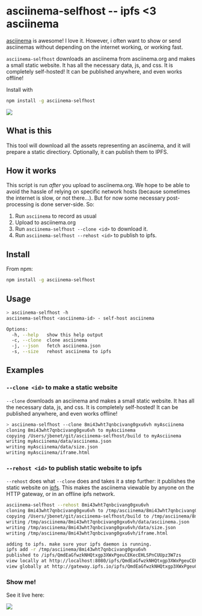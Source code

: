 # asciinema-selfhost -- ipfs <3 asciinema

[asciinema](http://asciinema.org) is awesome! I love it. However, i often want to show or send asciinemas without depending on the internet working, or working fast.

`asciinema-selfhost` downloads an asciinema from asciinema.org and makes a small static website. It has all the necessary data, js, and css. It is completely self-hosted! It can be published anywhere, and even works offline!

Install with
```sh
npm install -g asciinema-selfhost
```

[![](http://gateway.ipfs.io/ipfs/QmSWnauy7tquRmh1PwahrZP5Pj8uiRVTTL916rkyyeJ9z6/cap.png)](http://gateway.ipfs.io/ipfs/QmdEaGfwzkNHQtxgp3XWxPgeuCEKecEHLSPnCUUpz3W7zs/)

## What is this

This tool will download all the assets representing an asciinema, and it will prepare a static directiory. Optionally, it can publish them to IPFS.

## How it works

This script is run _after_ you upload to asciinema.org. We hope to be able to avoid the hassle of relying on specific network hosts (because sometimes the internet is slow, or not there...). But for now some necessary post-processing is done server-side. So:

1. Run `asciinema` to record as usual
2. Upload to asciinema.org
3. Run `asciinema-selfhost --clone <id>` to download it.
4. Run `asciinema-selfhost --rehost <id>` to publish to ipfs.

## Install

From npm:

```sh
npm install -g asciinema-selfhost
```

## Usage

```sh
> asciinema-selfhost -h
asciinema-selfhost <asciinema-id> - self-host asciinema

Options:
  -h, --help   show this help output
  -c, --clone  clone asciinema
  -j, --json   fetch asciinema.json
  -s, --size   rehost asciinema to ipfs
```

## Examples

### `--clone <id>` to make a static website

`--clone` downloads an asciinema and makes a small static website. It has all the necessary data, js, and css. It is completely self-hosted! It can be published anywhere, and even works offline!

```sh
> asciinema-selfhost --clone 8mi43wht7qnbcivang0gxu6vh myAsciinema
cloning 8mi43wht7qnbcivang0gxu6vh to myAsciinema
copying /Users/jbenet/git/asciinema-selfhost/build to myAsciinema
writing myAsciinema/data/asciinema.json
writing myAsciinema/data/size.json
writing myAsciinema/iframe.html
```

### `--rehost <id>` to publish static website to ipfs

`--rehost` does what `--clone` does and takes it a step further: it publishes the static website on [ipfs](http://ipfs.io). This makes the asciinema viewable by anyone on the HTTP gateway, or in an offline ipfs network.

```sh
asciinema-selfhost --rehost 8mi43wht7qnbcivang0gxu6vh
cloning 8mi43wht7qnbcivang0gxu6vh to /tmp/asciinema/8mi43wht7qnbcivang0gxu6vh
copying /Users/jbenet/git/asciinema-selfhost/build to /tmp/asciinema/8mi43wht7qnbcivang0gxu6vh
writing /tmp/asciinema/8mi43wht7qnbcivang0gxu6vh/data/asciinema.json
writing /tmp/asciinema/8mi43wht7qnbcivang0gxu6vh/data/size.json
writing /tmp/asciinema/8mi43wht7qnbcivang0gxu6vh/iframe.html

adding to ipfs. make sure your ipfs daemon is running.
ipfs add -r /tmp/asciinema/8mi43wht7qnbcivang0gxu6vh
published to /ipfs/QmdEaGfwzkNHQtxgp3XWxPgeuCEKecEHLSPnCUUpz3W7zs
view locally at http://localhost:8080/ipfs/QmdEaGfwzkNHQtxgp3XWxPgeuCEKecEHLSPnCUUpz3W7zs
view globally at http://gateway.ipfs.io/ipfs/QmdEaGfwzkNHQtxgp3XWxPgeuCEKecEHLSPnCUUpz3W7zs
```

### Show me!

See it live here:

[![](http://gateway.ipfs.io/ipfs/QmY1Zo1DTt9D89HM3PAuHNjm81yAHA1JEtXcE2m6tKepWU/cap.png)](http://gateway.ipfs.io/ipfs/QmdEaGfwzkNHQtxgp3XWxPgeuCEKecEHLSPnCUUpz3W7zs/)
